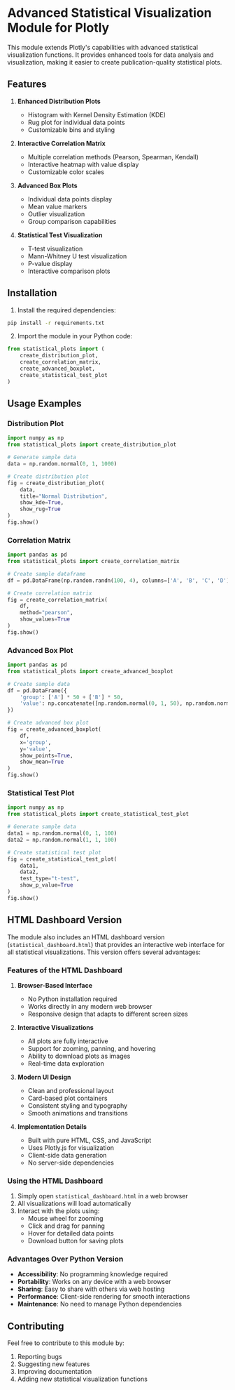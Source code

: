 # Advanced Statistical Visualization Module for Plotly

This module extends Plotly's capabilities with advanced statistical visualization functions. It provides enhanced tools for data analysis and visualization, making it easier to create publication-quality statistical plots.

## Features

1. **Enhanced Distribution Plots**
   - Histogram with Kernel Density Estimation (KDE)
   - Rug plot for individual data points
   - Customizable bins and styling

2. **Interactive Correlation Matrix**
   - Multiple correlation methods (Pearson, Spearman, Kendall)
   - Interactive heatmap with value display
   - Customizable color scales

3. **Advanced Box Plots**
   - Individual data points display
   - Mean value markers
   - Outlier visualization
   - Group comparison capabilities

4. **Statistical Test Visualization**
   - T-test visualization
   - Mann-Whitney U test visualization
   - P-value display
   - Interactive comparison plots

## Installation

1. Install the required dependencies:
```bash
pip install -r requirements.txt
```

2. Import the module in your Python code:
```python
from statistical_plots import (
    create_distribution_plot,
    create_correlation_matrix,
    create_advanced_boxplot,
    create_statistical_test_plot
)
```

## Usage Examples

### Distribution Plot
```python
import numpy as np
from statistical_plots import create_distribution_plot

# Generate sample data
data = np.random.normal(0, 1, 1000)

# Create distribution plot
fig = create_distribution_plot(
    data,
    title="Normal Distribution",
    show_kde=True,
    show_rug=True
)
fig.show()
```

### Correlation Matrix
```python
import pandas as pd
from statistical_plots import create_correlation_matrix

# Create sample dataframe
df = pd.DataFrame(np.random.randn(100, 4), columns=['A', 'B', 'C', 'D'])

# Create correlation matrix
fig = create_correlation_matrix(
    df,
    method="pearson",
    show_values=True
)
fig.show()
```

### Advanced Box Plot
```python
import pandas as pd
from statistical_plots import create_advanced_boxplot

# Create sample data
df = pd.DataFrame({
    'group': ['A'] * 50 + ['B'] * 50,
    'value': np.concatenate([np.random.normal(0, 1, 50), np.random.normal(1, 1, 50)])
})

# Create advanced box plot
fig = create_advanced_boxplot(
    df,
    x='group',
    y='value',
    show_points=True,
    show_mean=True
)
fig.show()
```

### Statistical Test Plot
```python
import numpy as np
from statistical_plots import create_statistical_test_plot

# Generate sample data
data1 = np.random.normal(0, 1, 100)
data2 = np.random.normal(1, 1, 100)

# Create statistical test plot
fig = create_statistical_test_plot(
    data1,
    data2,
    test_type="t-test",
    show_p_value=True
)
fig.show()
```

## HTML Dashboard Version

The module also includes an HTML dashboard version (`statistical_dashboard.html`) that provides an interactive web interface for all statistical visualizations. This version offers several advantages:

### Features of the HTML Dashboard

1. **Browser-Based Interface**
   - No Python installation required
   - Works directly in any modern web browser
   - Responsive design that adapts to different screen sizes

2. **Interactive Visualizations**
   - All plots are fully interactive
   - Support for zooming, panning, and hovering
   - Ability to download plots as images
   - Real-time data exploration

3. **Modern UI Design**
   - Clean and professional layout
   - Card-based plot containers
   - Consistent styling and typography
   - Smooth animations and transitions

4. **Implementation Details**
   - Built with pure HTML, CSS, and JavaScript
   - Uses Plotly.js for visualization
   - Client-side data generation
   - No server-side dependencies

### Using the HTML Dashboard

1. Simply open `statistical_dashboard.html` in a web browser
2. All visualizations will load automatically
3. Interact with the plots using:
   - Mouse wheel for zooming
   - Click and drag for panning
   - Hover for detailed data points
   - Download button for saving plots

### Advantages Over Python Version

- **Accessibility**: No programming knowledge required
- **Portability**: Works on any device with a web browser
- **Sharing**: Easy to share with others via web hosting
- **Performance**: Client-side rendering for smooth interactions
- **Maintenance**: No need to manage Python dependencies

## Contributing

Feel free to contribute to this module by:
1. Reporting bugs
2. Suggesting new features
3. Improving documentation
4. Adding new statistical visualization functions

